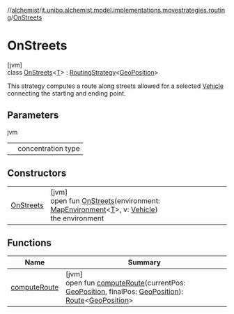 //[alchemist](../../../index.md)/[it.unibo.alchemist.model.implementations.movestrategies.routing](../index.md)/[OnStreets](index.md)

# OnStreets

[jvm]\
class [OnStreets](index.md)<[T](index.md)> : [RoutingStrategy](../../it.unibo.alchemist.model.interfaces.movestrategies/-routing-strategy/index.md)<[GeoPosition](../../it.unibo.alchemist.model.interfaces/-geo-position/index.md)> 

This strategy computes a route along streets allowed for a selected [Vehicle](../../it.unibo.alchemist.model.interfaces/-vehicle/index.md) connecting the starting and ending point.

## Parameters

jvm

| | |
|---|---|
| <T> | concentration type |

## Constructors

| | |
|---|---|
| [OnStreets](-on-streets.md) | [jvm]<br>open fun [OnStreets](-on-streets.md)(environment: [MapEnvironment](../../it.unibo.alchemist.model.interfaces/-map-environment/index.md)<[T](../../it.unibo.alchemist.model.implementations.linkingrules/-link-nodes-within-routing-range/index.md)>, v: [Vehicle](../../it.unibo.alchemist.model.interfaces/-vehicle/index.md))<br>the environment |

## Functions

| Name | Summary |
|---|---|
| [computeRoute](compute-route.md) | [jvm]<br>open fun [computeRoute](compute-route.md)(currentPos: [GeoPosition](../../it.unibo.alchemist.model.interfaces/-geo-position/index.md), finalPos: [GeoPosition](../../it.unibo.alchemist.model.interfaces/-geo-position/index.md)): [Route](../../it.unibo.alchemist.model.interfaces/-route/index.md)<[GeoPosition](../../it.unibo.alchemist.model.interfaces/-geo-position/index.md)> |
